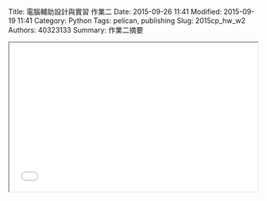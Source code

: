 Title: 電腦輔助設計與實習 作業二
Date: 2015-09-26 11:41
Modified: 2015-09-19 11:41
Category: Python
Tags: pelican, publishing
Slug: 2015cp_hw_w2
Authors: 40323133
Summary: 作業二摘要

<iframe src="40323156_cp_w2_p.html" width="500" height="300"></iframe>
